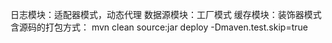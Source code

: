 日志模块：适配器模式，动态代理
数据源模块：工厂模式
缓存模块：装饰器模式
含源码的打包方式：
mvn clean source:jar deploy -Dmaven.test.skip=true


